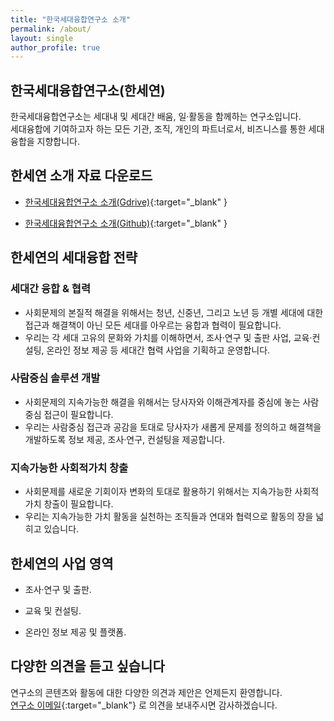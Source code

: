 ```yaml
---
title: "한국세대융합연구소 소개"
permalink: /about/
layout: single
author_profile: true
---
```


## 한국세대융합연구소(한세연)
한국세대융합연구소는 세대내 및 세대간 배움, 일·활동을 함께하는 연구소입니다.  
세대융합에 기여하고자 하는 모든 기관, 조직, 개인의 파트너로서, 비즈니스를 통한 세대융합을 지향합니다.  

## 한세연 소개 자료 다운로드
* [한국세대융합연구소 소개(Gdrive)](https://drive.google.com/uc?id=1Zk43-5wINLUhoSJtinoBdPTJoFcD2xFq){:target="_blank" }

* [한국세대융합연구소 소개(Github)](https://gcrcenter.github.io/assets/pdfs/한국세대융합연구소_v3.1_final.pdf){:target="_blank" }


## 한세연의 세대융합 전략
### 세대간 융합 & 협력
  - 사회문제의 본질적 해결을 위해서는 청년, 신중년, 그리고 노년 등 개별 세대에 대한 접근과 해결책이 아닌 모든 세대를 아우르는 융합과 협력이 필요합니다.  
  - 우리는  각 세대 고유의 문화와 가치를 이해하면서, 조사·연구 및 출판 사업, 교육·컨설팅, 온라인 정보 제공 등 세대간 협력 사업을 기획하고 운영합니다.
    
### 사람중심 솔루션 개발
  - 사회문제의 지속가능한 해결을 위해서는 당사자와 이해관계자를 중심에 놓는 사람중심 접근이 필요합니다. 
  - 우리는 사람중심 접근과 공감을 토대로  당사자가 새롭게 문제를 정의하고 해결책을 개발하도록 정보 제공, 조사·연구, 컨설팅을 제공합니다.  

### 지속가능한 사회적가치 창출
  - 사회문제를 새로운 기회이자 변화의 토대로 활용하기 위해서는 지속가능한 사회적가치 창출이 필요합니다.
  - 우리는 지속가능한 가치 활동을 실천하는 조직들과 연대와 협력으로 활동의 장을 넓히고 있습니다.

## 한세연의 사업 영역
  - 조사·연구 및 출판.  

  - 교육 및 컨설팅. 

  - 온라인 정보 제공 및 플랫폼. 

## 다양한 의견을 듣고 싶습니다
 연구소의 콘텐츠와 활동에 대한 다양한 의견과 제안은 언제든지 환영합니다.   
[연구소 이메일](mailto:gcrcenter50@gmail.com){:target="_blank"} 로 의견을 보내주시면 감사하겠습니다. 